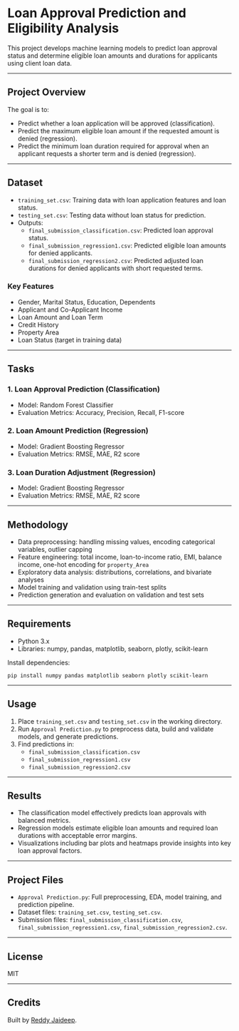 # Loan Approval Prediction and Eligibility Analysis

This project develops machine learning models to predict loan approval status and determine eligible loan amounts and durations for applicants using client loan data.

---

## Project Overview

The goal is to:

- Predict whether a loan application will be approved (classification).
- Predict the maximum eligible loan amount if the requested amount is denied (regression).
- Predict the minimum loan duration required for approval when an applicant requests a shorter term and is denied (regression).

---

## Dataset

- `training_set.csv`: Training data with loan application features and loan status.
- `testing_set.csv`: Testing data without loan status for prediction.
- Outputs:
  - `final_submission_classification.csv`: Predicted loan approval status.
  - `final_submission_regression1.csv`: Predicted eligible loan amounts for denied applicants.
  - `final_submission_regression2.csv`: Predicted adjusted loan durations for denied applicants with short requested terms.

### Key Features

- Gender, Marital Status, Education, Dependents
- Applicant and Co-Applicant Income
- Loan Amount and Loan Term
- Credit History
- Property Area
- Loan Status (target in training data)

---

## Tasks

### 1. Loan Approval Prediction (Classification)

- Model: Random Forest Classifier
- Evaluation Metrics: Accuracy, Precision, Recall, F1-score

### 2. Loan Amount Prediction (Regression)

- Model: Gradient Boosting Regressor
- Evaluation Metrics: RMSE, MAE, R2 score

### 3. Loan Duration Adjustment (Regression)

- Model: Gradient Boosting Regressor
- Evaluation Metrics: RMSE, MAE, R2 score

---

## Methodology

- Data preprocessing: handling missing values, encoding categorical variables, outlier capping
- Feature engineering: total income, loan-to-income ratio, EMI, balance income, one-hot encoding for `property_Area`
- Exploratory data analysis: distributions, correlations, and bivariate analyses
- Model training and validation using train-test splits
- Prediction generation and evaluation on validation and test sets

---

## Requirements

- Python 3.x
- Libraries: numpy, pandas, matplotlib, seaborn, plotly, scikit-learn

Install dependencies:
```
pip install numpy pandas matplotlib seaborn plotly scikit-learn
```


---

## Usage

1. Place `training_set.csv` and `testing_set.csv` in the working directory.
2. Run `Approval Prediction.py` to preprocess data, build and validate models, and generate predictions.
3. Find predictions in:
   - `final_submission_classification.csv`
   - `final_submission_regression1.csv`
   - `final_submission_regression2.csv`

---

## Results

- The classification model effectively predicts loan approvals with balanced metrics.
- Regression models estimate eligible loan amounts and required loan durations with acceptable error margins.
- Visualizations including bar plots and heatmaps provide insights into key loan approval factors.

---

## Project Files

- `Approval Prediction.py`: Full preprocessing, EDA, model training, and prediction pipeline.
- Dataset files: `training_set.csv`, `testing_set.csv`.
- Submission files: `final_submission_classification.csv`, `final_submission_regression1.csv`, `final_submission_regression2.csv`.

---

## License

MIT

---

## Credits

Built by [Reddy Jaideep](https://github.com/Jaideep718).



